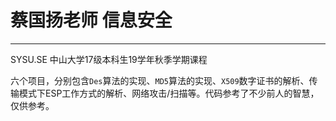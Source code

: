 # 蔡国扬老师 信息安全
---
SYSU.SE 中山大学17级本科生19学年秋季学期课程 

六个项目，分别包含`Des`算法的实现、`MD5`算法的实现、`X509`数字证书的解析、传输模式下ESP工作方式的解析、网络攻击/扫描等。代码参考了不少前人的智慧，仅供参考。

